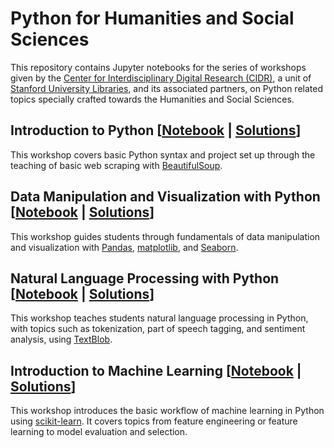 # Python for Humanities and Social Sciences

This repository contains Jupyter notebooks for the series of workshops given by the [Center for Interdisciplinary Digital Research (CIDR)](http://library.stanford.edu/department/cidr), a unit of [Stanford University Libraries](http://library.stanford.edu/), and its associated partners, on Python related topics specially crafted towards the Humanities and Social Sciences.

## Introduction to Python [[Notebook](intro_to_python.ipynb) | [Solutions](intro_to_python_filled.ipynb)]

This workshop covers basic Python syntax and project set up through the teaching of basic web scraping with [BeautifulSoup](https://www.crummy.com/software/BeautifulSoup/).

## Data Manipulation and Visualization with Python [[Notebook](data_manipulation.ipynb) | [Solutions](data_manipulation_filled.ipynb)]

This workshop guides students through fundamentals of data manipulation and visualization with [Pandas](http://pandas.pydata.org/), [matplotlib](https://matplotlib.org/), and [Seaborn](http://seaborn.pydata.org/).

## Natural Language Processing with Python [[Notebook](intro_to_nlp.ipynb) | [Solutions](intro_to_nlp_filled.ipynb)]

This workshop teaches students natural language processing in Python, with topics such as tokenization, part of speech tagging, and sentiment analysis, using [TextBlob](https://textblob.readthedocs.io/en/dev/).

## Introduction to Machine Learning [[Notebook](intro_to_ml.ipynb) | [Solutions](intro_to_ml_filled.ipynb)]

This workshop introduces the basic workflow of machine learning in Python using [scikit-learn](http://scikit-learn.org/stable/). It covers topics from feature engineering or feature learning to model evaluation and selection.
